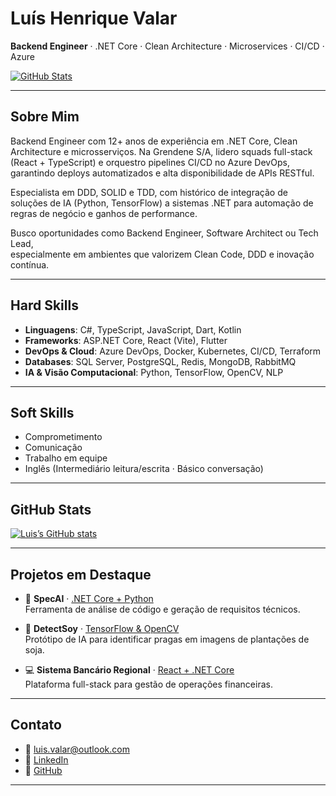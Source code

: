 # Luís Henrique Valar

**Backend Engineer** · .NET Core · Clean Architecture · Microservices · CI/CD · Azure

[![GitHub Stats][github-stats-badge]][github-link]

---

## Sobre Mim

Backend Engineer com 12+ anos de experiência em .NET Core, Clean Architecture e microsserviços. Na Grendene S/A, lidero squads full-stack (React + TypeScript) e orquestro pipelines CI/CD no Azure DevOps, garantindo deploys automatizados e alta disponibilidade de APIs RESTful.

Especialista em DDD, SOLID e TDD, com histórico de integração de soluções de IA (Python, TensorFlow) a sistemas .NET para automação de regras de negócio e ganhos de performance.

Busco oportunidades como Backend Engineer, Software Architect ou Tech Lead,  
especialmente em ambientes que valorizem Clean Code, DDD e inovação contínua.

---

## Hard Skills

- **Linguagens**: C#, TypeScript, JavaScript, Dart, Kotlin  
- **Frameworks**: ASP.NET Core, React (Vite), Flutter  
- **DevOps & Cloud**: Azure DevOps, Docker, Kubernetes, CI/CD, Terraform  
- **Databases**: SQL Server, PostgreSQL, Redis, MongoDB, RabbitMQ  
- **IA & Visão Computacional**: Python, TensorFlow, OpenCV, NLP  

---

## Soft Skills

- Comprometimento  
- Comunicação  
- Trabalho em equipe  
- Inglês (Intermediário leitura/escrita · Básico conversação)  

---

## GitHub Stats

[![Luis’s GitHub stats][github-stats-badge]][github-link]

---

## Projetos em Destaque

- 🔧 **SpecAI** · [.NET Core + Python](https://github.com/LuisValar/SpecAI)  
  Ferramenta de análise de código e geração de requisitos técnicos.

- 🌱 **DetectSoy** · [TensorFlow & OpenCV](https://github.com/LuisValar/tcc-pragas-soja-ia)  
  Protótipo de IA para identificar pragas em imagens de plantações de soja.

- 💻 **Sistema Bancário Regional** · [React + .NET Core](https://github.com/LuisValar/banco-regional)  
  Plataforma full-stack para gestão de operações financeiras.

---

## Contato

- 📧 luis.valar@outlook.com  
- 🔗 [LinkedIn][linkedin-link]  
- 🐙 [GitHub][github-link]  

---

<!-- Badges -->
[linkedin-badge]: https://img.shields.io/badge/-Luis_Valar-blue?style=flat-square&logo=Linkedin&logoColor=white
[linkedin-link]: https://www.linkedin.com/in/luis-henrique-valar/
[github-stats-badge]: https://github-readme-stats.vercel.app/api?username=LuisValar&show_icons=true&theme=dracula
[github-link]: https://github.com/LuisValar
